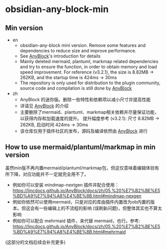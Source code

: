 # obsidian-any-block-min

## Min version

- en
  - obsidian-any-block mini version. Remove some features and dependencies to reduce size and improve performance.
  - See [AnyBlock](https://github.com/any-block/obsidian-any-block)'s introduction for details
  - Mainly deleted mermaid, plantuml, markmap related dependencies and try to ensure the function, in order to obtain memory and load speed improvement.
    For reference (v3.2.1), the size is 8.82MB -> 262KB, and the startup time is 424ms -> 30ms
  - The repository is only used for distribution to the plugin community, source code and compilation is still done by [AnyBlock](https://github.com/any-block/obsidian-any-block)
- zh
  - AnyBlock 的迷你版。删除一些特性和依赖项以减小尺寸并提高性能
  - 详请见 [AnyBlock](https://github.com/any-block/obsidian-any-block) 的介绍
  - 主要删除了mermaid、plantuml、markmap相关依赖并尽量保证功能，以获得内存和加载速度的提升。
    提升幅度参考 (v3.2.1): 尺寸 8.82MB -> 262KB, 启动时间 424ms -> 30ms
  - 该仓库仅用于插件社区的发布，源码及编译依然由 [AnyBlock](https://github.com/any-block/obsidian-any-block) 进行

## How to use mermaid/plantuml/markmap in min version

虽然min版不再内置mermaid/plantuml/markmap包，但这仅意味着编辑体验有所下降，对应功能并不一定就完全用不了。

- 例如你可以安装 mindmap-nextgen 插件并配合使用：https://lincdocs.github.io/AnyBlock/docs/zh/05.%20%E7%B2%BE%E5%BD%A9%E7%94%A8%E4%BE%8B.html#mindmap-nexgen
- 例如你依然可以使用mermaid，只是对应的库由插件内置改为ob内置的版本。但这会有一些编辑上的不流程的影响 (误刷新问题)，但整体其实也不算太影响
- 例如你可以配合 mehrmaid 插件，来代替 mermaid，也行。参考: https://lincdocs.github.io/AnyBlock/docs/zh/05.%20%E7%B2%BE%E5%BD%A9%E7%94%A8%E4%BE%8B.html#mehrmaid

(这部分的文档后续会补充更多)
